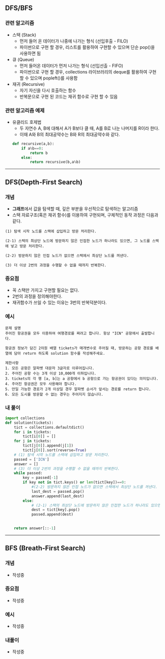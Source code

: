 ## DFS/BFS
### 관련 알고리즘
- 스택 (Stack)
    - 먼저 들어 온 데이터가 나중에 나가는 형식 (선입후출 - FILO)
    - 파이썬으로 구현 할 경우, 리스트를 활용하여 구현할 수 있으며 단순 pop()을 사용하면 됨
- 큐 (Queue)
    - 먼저 들어온 데이터가 먼저 나가는 형식 (선입선출 - FIFO)
    - 파이썬으로 구현 할 경우, collections 라이브러리의 deque를 활용하여 구현할 수 있으며 popleft()를 사용함
- 재귀 (Recursive)
    - 자기 자신을 다시 호출하는 함수
    - 반복문으로 구현 된 코드는 재귀 함수로 구현 할 수 있음

### 관련 알고리즘 예제
- 유클리드 호제법
    - 두 자연수 A, B에 대해서 A가 B보다 클 때, A를 B로 나눈 나머지를 R이라 한다.
    - 이때 A와 B의 최대공약수는 B와 R의 최대공약수와 같다.
    ```python
    def recursive(a,b):
        if a%b==0:
            return b
        else:
            return recursive(b,a%b)
    ```
---
## DFS(Depth-First Search)
### 개념  
- **그래프**에서 값을 탐색할 때, 깊은 부분을 우선적으로 탐색하는 알고리즘
- 스택 자료구조(혹은 재귀 함수)를 이용하여 구현되며, 구체적인 동작 과정은 다음과 같다.  

``` 
(1) 탐색 시작 노드를 스택에 삽입하고 방문 처리한다. 

(2-1) 스택의 최상단 노드에 방문하지 않은 인접한 노드가 하나라도 있으면, 그 노드를 스택에 넣고 방문 처리한다.

(2-2) 방문하지 않은 인접 노드가 없으면 스택에서 최상단 노드를 꺼낸다.

(3) 더 이상 2번의 과정을 수행할 수 없을 때까지 반복한다.
```

### 중요점  
- 꼭 스택만 가지고 구현할 필요는 없다.
- 2번의 과정을 정의해야한다.
- 재귀함수가 쓰일 수 있는 이유는 3번의 반복덕분이다.

### 예시
```
문제 설명
주어진 항공권을 모두 이용하여 여행경로를 짜려고 합니다. 항상 "ICN" 공항에서 출발합니다.

항공권 정보가 담긴 2차원 배열 tickets가 매개변수로 주어질 때, 방문하는 공항 경로를 배열에 담아 return 하도록 solution 함수를 작성해주세요.

제한사항
1. 모든 공항은 알파벳 대문자 3글자로 이루어집니다.  
2. 주어진 공항 수는 3개 이상 10,000개 이하입니다.  
3. tickets의 각 행 [a, b]는 a 공항에서 b 공항으로 가는 항공권이 있다는 의미입니다.  
4. 주어진 항공권은 모두 사용해야 합니다.  
5. 만일 가능한 경로가 2개 이상일 경우 알파벳 순서가 앞서는 경로를 return 합니다.  
6. 모든 도시를 방문할 수 없는 경우는 주어지지 않습니다.
```

### 내 풀이

```python
import collections
def solution(tickets):
    tict = collections.defaultdict()
    for i in tickets:
        tict[i[0]] = []
    for j in tickets:
        tict[j[0]].append(j[1])
        tict[j[0]].sort(reverse=True)
    # (1) 탐색 시작 노드를 스택에 삽입하고 방문 처리한다. 
    passed = ['ICN']
    answer = []
    # (3) 더 이상 2번의 과정을 수행할 수 없을 때까지 반복한다.
    while passed:
        key = passed[-1]
        if key not in tict.keys() or len(tict[key])==0:
            #(2-2) 방문하지 않은 인접 노드가 없으면 스택에서 최상단 노드를 꺼낸다.
            last_dest = passed.pop()
            answer.append(last_dest)
        else:
            # (2-1) 스택의 최상단 노드에 방문하지 않은 인접한 노드가 하나라도 있으면, 그 노드를 스택에 넣고 방문 처리한다.
            dest = tict[key].pop()
            passed.append(dest)
            
                
    return answer[::-1]
```
---
## BFS (Breath-First Search)
### 개념
- 작성중

### 중요점
- 작성중  

### 예시
- 작성중

### 내풀이
- 작성중